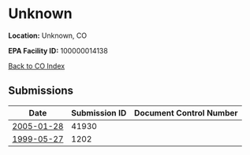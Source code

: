 # Unknown

**Location:** Unknown, CO

**EPA Facility ID:** 100000014138

[Back to CO Index](../../index.md)

## Submissions

| Date | Submission ID | Document Control Number |
|------|--------------|-------------------------|
| [2005-01-28](submissions/41930.md) | 41930 |  |
| [1999-05-27](submissions/1202.md) | 1202 |  |
